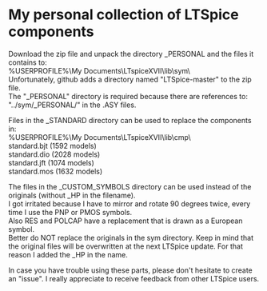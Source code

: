 # My personal collection of LTSpice components

Download the zip file and unpack the directory _PERSONAL and the files it contains to:  
%USERPROFILE%\My Documents\LTspiceXVII\lib\sym\  
Unfortunately, github adds a directory named "LTSpice-master" to the zip file.  
The "_PERSONAL" directory is required because there are references to: "../sym/_PERSONAL/" in the .ASY files.  
  
Files in the _STANDARD directory can be used to replace the components in:  
%USERPROFILE%\My Documents\LTspiceXVII\lib\cmp\  
standard.bjt (1592 models)  
standard.dio (2028 models)  
standard.jft (1074 models)  
standard.mos (1632 models)  
 
The files in the _CUSTOM_SYMBOLS directory can be used instead of the originals (without _HP in the filename).  
I got irritated because I have to mirror and rotate 90 degrees twice, every time I use the PNP or PMOS symbols.  
Also RES and POLCAP have a replacement that is drawn as a European symbol.  
Better do NOT replace the originals in the sym directory. Keep in mind that the original files will be overwritten at the next LTSpice update. For that reason I added the _HP in the name.  
  
In case you have trouble using these parts, please don't hesitate to create an "issue". I really appreciate to receive feedback from other LTSpice users.  
